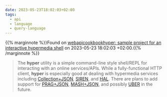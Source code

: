 ```yaml
---
date: 2023-05-23T18:02:03+02:00
tags:
  - api
  - language
  - query-language
---
```

{{% marginnote %}}Found on [webapicookbookhyper: sample project for an interactive hypermedia shell](https://web.archive.org/web/20230523180203/https://github.com/webapicookbook/hyper) on 2023-05-23 18:02:03 +02:00.{{% /marginnote %}}

> The **hyper** utility is a simple command-line style shell/REPL for interacting with an online services/APIs. While a fully-functional HTTP client, **hyper** is especially good at dealing with hypermedia services including [Collection+JSON](http://amundsen.com/media-types/collection/), [SIREN](https://github.com/kevinswiber/siren), and [HAL](https://datatracker.ietf.org/doc/html/draft-kelly-json-hal-08). There are plans to add support for [PRAG+JSON](https://mamund.github.io/prag-json/), [MASH+JSON](https://mamund.github.io/mash-json), and possibly [UBER](http://uberhypermedia.com/) in the future.